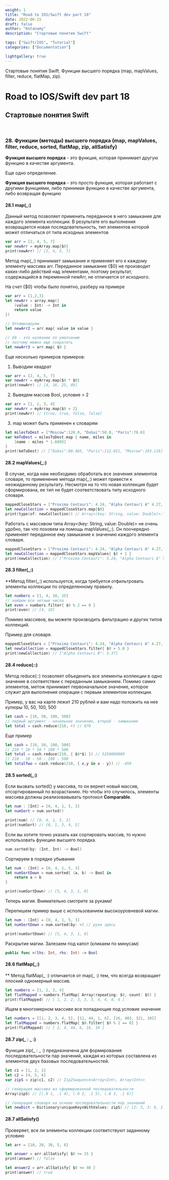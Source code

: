 ```yaml
---
weight: 1
title: "Road to IOS/Swift dev part 18"
date: 2022-06-15
draft: false
author: "Kotanamy"
description: "Стартовые понятия Swift"

tags: ["Swift/IOS", "Tutorial"]
categories: ["Documentation"]

lightgallery: true
---
```


Стартовые понятия Swift. Функции высшего порядка (map, mapValues, filter, reduce, flatMap, zip).

<!--more-->

# Road to IOS/Swift dev part 18
## **Стартовые понятия Swift**

<br>

### 28. **Функции (методы) высшего порядка (map, mapValues, filter, reduce, sorted, flatMap, zip, allSatisfy)**

**Функция высшего порядка** - это функция, которая принимает другую функцию в качестве аргумента.

Еще одно определение.

**Функция высшего порядка** - это просто функция, которая работает с другими функциями, либо принимая функцию в качестве аргумента, либо возвращая функцию

#### **28.1 map(_:)**

Данный метод позволяет применить переданное в него замыкание для каждого элемента коллекции. В результате его выполнения возвращается новая последовательность, тип элементов которой может отличаться от типа исходных элементов

```Swift
var arr = [2, 4, 5, 7]
var newArr = myArray.map{$0}
print(newArr) // [2, 4, 5, 7]
```

Метод map(_:) принимает замыкание и применяет его к каждому элементу массива arr. Переданное замыкание {$0} не производит каких-либо действий над элементами, поэтому результат, содержащийся в переменной newArr, не отличается от исходного.

На счет {$0} чтобы было понятно, разберу на примере

```Swift
var arr = [1,2,3]
let newArr = array.map({
    (value : Int) -> Int in
    return value
})

// Оптимизируем
let newArr2 = arr.map{ value in value }

// $0 - это название по умолчанию
// поэтому можно еще сократить
let newArr3 = arr.map{ $0 }
```

Еще несколько примеров примеров:
1. Выводим квадрат
```Swift
var arr = [2, 4, 5, 7]
var newArr = myArray.map{$0 * $0}
print(newArr) // [4, 16, 25, 49]
```
2. Выведем массив Bool, условие > 2
```Swift
var arr = [1, 2, 3, 4]
var newArr = myArray.map{$0 > 2}
print(newArr) // [true, true, false, false]
```
3. map может быть применен к словарям
```Swift
let milesToDest = ["Moscow":120.0, "Dubai":50.0, "Paris":70.0]
var kmToDest = milesToDest.map { name, miles in
    [name : miles * 1.6093] 
}
print(kmToDest) // ["Dubai":80.465, "Paris":112.651, "Moscow":193.116]
```

#### **28.2 mapValues(_:)**

В случае, когда нам необходимо обработать все значения элементов словаря, то применение метода map(_:) может привести к неожиданному результату. Несмотря на то что новая коллекция будет сформирована, ее тип не будет соответствовать типу исходного словаря.

```Swift
mappedCloseStars = ["Proxima Centauri": 4.24, "Alpha Centauri A" 4.27, "Alpha Centauri B": 5.37]
let newCollection = mappedCloseStars.map{$0}
print(type(of: newCollection)) // Array<(key: String, value: Double)>.Type
```

Работать с массивом типа Array<(key: String, value: Double)> не очень удобно, так что поховем на помощь mapValues(_:). Он поочередно применяет переданное ему замыкание к значению каждого элемента словаря.

```Swift
mappedCloseStars = ["Proxima Centauri": 4.24, "Alpha Centauri A" 4.27, "Alpha Centauri B": 5.37]
let newCollection = mappedCloseStars.mapValues{ $0 + 1 }
print(newCollection) // ["Proxima Centauri": 5.24, "Alpha Centauri A" 5.27, "Alpha Centauri B": 6.37]
```

#### **28.3 filter(_:)**

**Метод filter(_:) используется, когда требуется отфильтровать элементы коллекции по определенному правилу.

```Swift
let numbers = [1, 4, 10, 15]
// найдем все четные числа
let even = numbers.filter{ $0 % 2 == 0 }
print(even) // [4, 10]
```

Помимо массивов, вы можете производить фильтрацию и других типов коллекций.

Пример для словаря.
```Swift
mappedCloseStars = ["Proxima Centauri": 4.24, "Alpha Centauri A" 4.27, "Alpha Centauri B": 5.37]
let newCollection = mappedCloseStars.filter{ $0 > 5.0 }
print(newCollection) // ["Alpha Centauri B": 5.37]
```

#### **28.4 reduce(_:_:)**

Метод reduce(_:_:) позволяет объеденить все элементы коллекции в одно значение в соответствии с переданным замыканием. Помимо самих элементов, метож принимает первоначальное значение, которое служит для выполнения операции с первым элементом коллекции.

Пример, у вас на карте лежит 210 рублей и вам надо положить на нее купюры 10, 50, 100, 500
```Swift
let cash = [10, 50, 100, 500]
// первый аргумент - начальное значение, второй - замыкание
let total = cash.reduce(210, +) // 870
```

Еще пример
```Swift
let cash = [10, 50, 100, 500]
// 210 * 10 * 50 * 100 * 500
let total = cash.reduce(210, { $0*$1 }) // 5250000000
// 210 - 10 - 50 - 100 - 500
let totalTwo = cash.reduce(210, { x,y in x - y}) // -450
```

#### **28.5 sorted(_:)**

Если вызвать sorted() у массива, то он вернет новый массив, отсортированный по возрастанию. Но чтобы это случилось, элементы массива должны реализовавывать протокол **Comparable**.
```Swift
let num : [Int] = [0, 4, 1, 5, 3]
let numSort = num.sorted()

print(num) // [0, 4, 1, 5, 3]
print(numSort) // [0, 1, 3, 4, 5]
```

Если вы хотите точно указать как сортировать массив, то нужно использовать функцию высшего порядка.
```Swift
num.sorted(by: (Int, Int) -> Bool)
```

Сортируем в порядке убывания
```Swift
let num : [Int] = [0, 4, 1, 5, 3]
let numSortDown = num.sorted{ (a, b) -> Bool in
    return a > b
}

print(numSortDown) // [5, 4, 3, 1, 0]
```

Теперь магия. Внимательно смотрите за руками!

Перепишем пример выше с использованием высокоуровневой магии.
```Swift
let num : [Int] = [0, 4, 1, 5, 3]
let numSortDown = num.sorted(by: >) // руки здесь

print(numSortDown) // [5, 4, 3, 1, 0]
```

Раскрытие магии. Залезаем под капот (кликаем по минусам)
```Swift
public func >(lhs: Int, rhs: Int) -> Bool
```

#### **28.6 flatMap(_:)**
**
Метод flatMap(_ :) отличается от map(_ :) тем, что всегда возвращает плоский одномерный массив.

```Swift
let numbers = [1, 2, 3, 4]
let flatMapped = numbers.flatMap{ Array(repeating: $0, count: $0) }
print(flatMapped) // [ 1, 2, 2, 3, 3, 3, 4, 4, 4, 4 ]
```

Ищем в многомерном массиве все попадающие под условие значения

```Swift
let numbers = [[1, 2, 3, 4, 5], [11, 44, 1, 6], [16, 403, 321, 10]]
let flatMapped = numbers.flatMap{ $0.filter{ $0 % 2 == 0} }
print(flatMapped) // [ 2, 4, 44, 6, 16, 10 ]
```

#### **28.7 zip(_ : _ :)**

Функция zip(_ : _ :) предназначена для формирования последовательности пар значений, каждая из которых составлена из элементов двух базовых последовательностей.

```Swift
let c1 = [1, 2, 3]
let c2 = [4, 5, 6]
var zipS = zip(c1, c2) // Zip2Swquence<Array<Int>, Array<Int>>

// генерация массива из сформированной последовательности
Array(zipS) // [(.0 1, .1 4), (.0 2, .1 5), (.0 3, .1 6)]

// генерация словаря на основе последовательности пар значений
let newDict = Dictionary(uniqueKeysWithValues: zipS) // [2: 5, 3: 6, 1: 4]
```

#### **28.7 allSatisfy()**

Проверяет, все ли элементы коллекции соответствуют заданному условию

```Swift
let arr = [10, 20, 30, 5, 8]

let answer = arr.allSatisfy{ $0 >= 15 }
print(answer) // false

let answer2 = arr.allSatisfy{ $0 <= 40 }
print(answer) // true
```